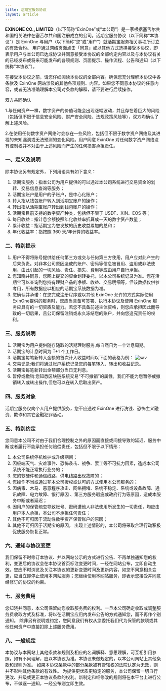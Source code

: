 ```yaml
---
title: 活期宝服务协议
layout: article
---
```


**EXINONE CO., LIMITED**（以下简称“ExinOne”或“本公司”）是一家根据塞舌尔共和国相关法律在塞舌尔共和国注册成立的公司。活期宝服务协议（以下简称“本协议”）是 ExinOne 与用户（以下简称“您”或“用户”）就活期宝服务相关事项所订立的有效合约。 用户通过网络页面点击「同意」或以其他方式选择接受本协议，即表示用户与本公司已达成协议并同意接受本协议的全部约定内容以及与本协议有关的已经发布或将来可能发布的各项规则、页面提示、操作流程、公告和通知（以下统称“本协议”）。

在接受本协议之前，请您仔细阅读本协议的全部内容。确保您充分理解本协议中各条款及 ExinOne 网站涉及的其他各项规则、内容。如果您不同意本协议的任意内容，或者无法准确理解本公司对条款的解释，请不要进行后续操作。

双方共同确认

1.与任何资产一样，数字资产的价值可能会出现涨幅波动，并且存在着巨大的风险（包括但不限于信息安全风险、财产安全风险、法规政策风险等），双方均确认了解上述风险。

2.在使用任何数字资产网络时会存在一些风险，包括但不限于数字资产网络及其进程的未知漏洞或无法预测的变化风险。用户同意 ExinOne 对任何数字资产网络没有控制权并不对由于上述风险而产生的任何损害承担责任。

### 一、定义及说明

除本协议另有规定外，下列用语具有如下含义：

1. 活期宝服务：指本公司为用户提供的可以通过本公司系统进行交易资金的划转、交易信息查询等服务；
2. 活期宝账户是用户的子账户，是中心化账户；
3. 转入指从钱包账户转入到活期宝账户的操作；
4. 转出指从活期宝账户转出到钱包账户的操作；
5. 活期宝目前支持的数字资产种类，包括但不限于 USDT、XIN、EOS 等；
6. 每日收益：指计息余额按照年化收益率折算成一天的数字资产数量；
7. 累计收益：指活期宝为您发放的历史收益累加的总和；
8. 年化收益率：指按照 360 天/年计算的收益率。

### 二、特别提示

1. 用户不得将账号提供给任何第三方或交与任何第三方使用，用户应对此产生的后果负责。对非本公司原因造成的账户、密码等信息被冒用、盗用或非法使用，由此引起的一切风险、责任、损失、费用等应由用户自行承担。
2. 您知晓并同意，您网上提交的资金划转委托，以本公司系统记录为准。您在活期宝可以查询到您持有理财产品的净额、收益、交易明细等，但该数据仅供参考用，所有数据应以相应的活期宝系统数据为准。
3. 您确认并承诺：在您完成注册程序或以其他 ExinOne 允许的方式实际使用 ExinOne提供的服务时，您应当具备可签署、执行本协议及使用 ExinOne 服务应具有的一切资质及能力。若您不具备前述主体资格，则您应承担因此而导致的一切后果，且公司保留注销或永久冻结您的账户，并向您追究责任的权利。

### 三、服务说明

1. 活期宝为用户提供随存随取的活期理财服务,每自然日为一个计息周期。
2. 活期宝的计息时间为 T+1 个工作日。
3. 活期宝每笔新转入金额的首次计入收益时间以下面的表格为例：
![sav](./sav1.jpg)
4. 交易记录:我们将通过账户系统记录您的每笔转入、转出和收益记录。
5. 活期宝每笔新转出金额部分当日无利息。
6. 暂停或撤销:您知悉区块链系统交易“不可撤销”的属性，我们不能为您暂停或撤销转入或转出操作,但您可以在转入后取出资产。

### 四、服务对象

活期宝服务仅向个人用户提供服务，您不应通过 ExinOne 进行洗钱、恐怖主义融资、欺诈和其它金融犯罪活动。

### 五、特别约定

您同意本公司不对由于我们合理控制之外的原因而直接或间接导致的延迟、服务中断或者履行不能承担任何赔偿责任，包括但不限于以下情形：

1. 本公司系统停机维护或升级期间；
2. 因极端天气、灾难事件、恐怖袭击、战争、罢工等不可抗力因素，造成本公司系统不能正常执行业务的；
3. 您的软硬件和通信线路、供电线路出现故障的；
4. 您操作不当或通过非本公司授权或认可的方式使用本公司服务的；
5. 因病毒、木马、恶意程序攻击、网络拥堵、系统不稳定、系统或设备故障、通讯故障、电力故障、银行原因 、第三方服务瑕疵或政府行为等原因，造成本服务中断或者延迟；
6. 因用户的保管疏忽导致账号、密码遭他人非法使用所发生的一切责任，均应由用户本人承担，本公司不承担任何责任；
7. 其他不可归因于流动性数字资产保管账户的原因；
8. 其他不可归因于活期宝的原因。
出现上述情形的，本公司将采取合理行动积极促使服务恢复正常。

### 六、通知与协议变更

我们保留不时修订本协议、并以网站公示的方式进行公告、不再单独通知您的权利，变更后的协议会在本协议首页标注变更时间，一经在网站公布，立即自动生效。您应不时浏览及关注本协议的更新变更时间及更新内容，如您不同意相关变更，应当立即停止使用本网站服务；您继续使用本网站服务，即表示您接受并同意经修订的协议的约束。

### 七、服务费用

您知晓并同意，本公司保留向您收取服务费的权利。一旦本公司确定收取或调整服务费收取方式及标准，将以在活期宝应用内发布公告的方式通知您，而不再作个别通知。 
除非另有说明或约定，您同意我们有权从您委托我们代为保管的款项或其他任何资产中直接扣除上述服务费用。

### 八、一般规定

本协议与本网站上其他条款和规则及相应的名词解释、意思理解，可互相引用参照，如有不同理解，应以本协议为准。本协议未做规定的，以本公司网站上其他条款和规则为准。
如果本协议条款中的部分条款被有管辖权的法院认定为无效，则并不影响其他条款的有效性。
为提供更优质更稳定的服务，本公司保留一切自行更改、升级或更正本协议条款的权利。新制定和经修改的规则将在本平台上进行公布，不做逐一通知，一经公布则立即生效。

